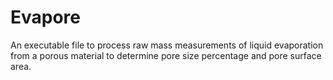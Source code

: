 # Evapore
An executable file to process raw mass measurements of liquid evaporation from a porous material to determine pore size percentage and pore surface area.
